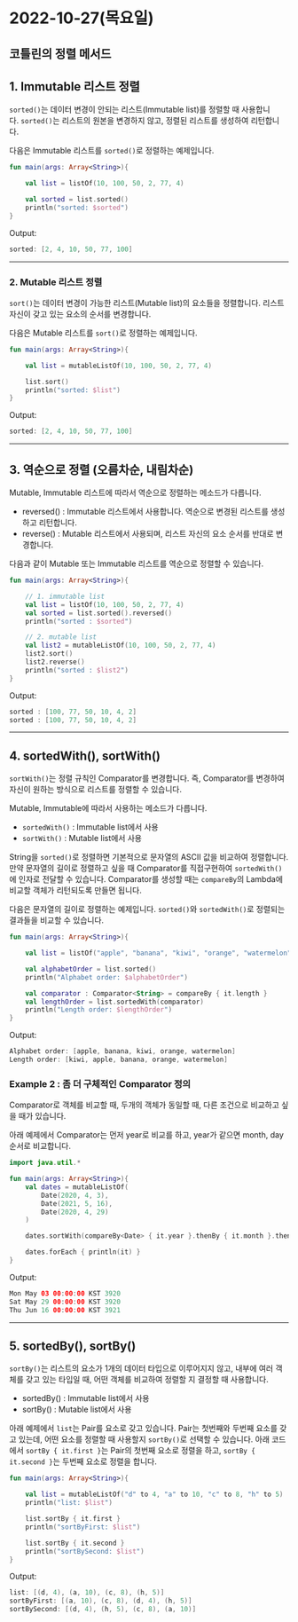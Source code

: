 # 2022-10-27(목요일)

## 코틀린의 정렬 메서드

## **1. Immutable 리스트 정렬**

`sorted()`는 데이터 변경이 안되는 리스트(Immutable list)를 정렬할 때 사용합니다. `sorted()`는 리스트의 원본을 변경하지 않고, 정렬된 리스트를 생성하여 리턴합니다.

다음은 Immutable 리스트를 `sorted()`로 정렬하는 예제입니다.

```kotlin
fun main(args: Array<String>){

    val list = listOf(10, 100, 50, 2, 77, 4)

    val sorted = list.sorted()
    println("sorted: $sorted")
}
```

Output:

```kotlin
sorted: [2, 4, 10, 50, 77, 100]
```

---

### **2. Mutable 리스트 정렬**

`sort()`는 데이터 변경이 가능한 리스트(Mutable list)의 요소들을 정렬합니다. 리스트 자신이 갖고 있는 요소의 순서를 변경합니다.

다음은 Mutable 리스트를 `sort()`로 정렬하는 예제입니다.

```kotlin
fun main(args: Array<String>){

    val list = mutableListOf(10, 100, 50, 2, 77, 4)

    list.sort()
    println("sorted: $list")
}
```

Output:

```kotlin
sorted: [2, 4, 10, 50, 77, 100]

```

---

## **3. 역순으로 정렬 (오름차순, 내림차순)**

Mutable, Immutable 리스트에 따라서 역순으로 정렬하는 메소드가 다릅니다.

- reversed() : Immutable 리스트에서 사용합니다. 역순으로 변경된 리스트를 생성하고 리턴합니다.
- reverse() : Mutable 리스트에서 사용되며, 리스트 자신의 요소 순서를 반대로 변경합니다.

다음과 같이 Mutable 또는 Immutable 리스트를 역순으로 정렬할 수 있습니다.

```kotlin
fun main(args: Array<String>){

    // 1. immutable list
    val list = listOf(10, 100, 50, 2, 77, 4)
    val sorted = list.sorted().reversed()
    println("sorted : $sorted")

    // 2. mutable list
    val list2 = mutableListOf(10, 100, 50, 2, 77, 4)
    list2.sort()
    list2.reverse()
    println("sorted : $list2")
}
```

Output:

```kotlin
sorted : [100, 77, 50, 10, 4, 2]
sorted : [100, 77, 50, 10, 4, 2]
```

---

## **4. sortedWith(), sortWith()**

`sortWith()`는 정렬 규칙인 Comparator를 변경합니다. 즉, Comparator를 변경하여 자신이 원하는 방식으로 리스트를 정렬할 수 있습니다.

Mutable, Immutable에 따라서 사용하는 메소드가 다릅니다.

- `sortedWith()` : Immutable list에서 사용
- `sortWith()` : Mutable list에서 사용

String을 `sorted()`로 정렬하면 기본적으로 문자열의 ASCII 값을 비교하여 정렬합니다. 만약 문자열의 길이로 정렬하고 싶을 때 Comparator를 직접구현하여 `sortedWith()`에 인자로 전달할 수 있습니다. Comparator를 생성할 때는 `compareBy`의 Lambda에 비교할 객체가 리턴되도록 만들면 됩니다.

다음은 문자열의 길이로 정렬하는 예제입니다. `sorted()`와 `sortedWith()`로 정렬되는 결과들을 비교할 수 있습니다.

```kotlin
fun main(args: Array<String>){

    val list = listOf("apple", "banana", "kiwi", "orange", "watermelon")

    val alphabetOrder = list.sorted()
    println("Alphabet order: $alphabetOrder")

    val comparator : Comparator<String> = compareBy { it.length }
    val lengthOrder = list.sortedWith(comparator)
    println("Length order: $lengthOrder")
}
```

Output:

```kotlin
Alphabet order: [apple, banana, kiwi, orange, watermelon]
Length order: [kiwi, apple, banana, orange, watermelon]
```

### **Example 2 : 좀 더 구체적인 Comparator 정의**

Comparator로 객체를 비교할 때, 두개의 객체가 동일할 때, 다른 조건으로 비교하고 싶을 때가 있습니다.

아래 예제에서 Comparator는 먼저 year로 비교를 하고, year가 같으면 month, day 순서로 비교합니다.

```kotlin
import java.util.*

fun main(args: Array<String>){
    val dates = mutableListOf(
        Date(2020, 4, 3),
        Date(2021, 5, 16),
        Date(2020, 4, 29)
    )

    dates.sortWith(compareBy<Date> { it.year }.thenBy { it.month }.thenBy { it.day })

    dates.forEach { println(it) }
}
```

Output:

```kotlin
Mon May 03 00:00:00 KST 3920
Sat May 29 00:00:00 KST 3920
Thu Jun 16 00:00:00 KST 3921
```

---

## **5. sortedBy(), sortBy()**

`sortBy()`는 리스트의 요소가 1개의 데이터 타입으로 이루어지지 않고, 내부에 여러 객체를 갖고 있는 타입일 때, 어떤 객체를 비교하여 정렬할 지 결정할 때 사용합니다.

- sortedBy() : Immutable list에서 사용
- sortBy() : Mutable list에서 사용

아래 예제에서 `list`는 Pair를 요소로 갖고 있습니다. Pair는 첫번째와 두번째 요소를 갖고 있는데, 어떤 요소를 정렬할 때 사용할지 `sortBy()`로 선택할 수 있습니다. 아래 코드에서 `sortBy { it.first }`는 Pair의 첫번째 요소로 정렬을 하고, `sortBy { it.second }`는 두번째 요소로 정렬을 합니다.

```kotlin
fun main(args: Array<String>){

    val list = mutableListOf("d" to 4, "a" to 10, "c" to 8, "h" to 5)
    println("list: $list")

    list.sortBy { it.first }
    println("sortByFirst: $list")

    list.sortBy { it.second }
    println("sortBySecond: $list")
}
```

Output:

```kotlin
list: [(d, 4), (a, 10), (c, 8), (h, 5)]
sortByFirst: [(a, 10), (c, 8), (d, 4), (h, 5)]
sortBySecond: [(d, 4), (h, 5), (c, 8), (a, 10)]
```